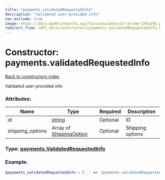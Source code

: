 ```yaml
---
title: "payments.validatedRequestedInfo"
description: "Validated user-provided info"
nav_exclude: true
image: https://docs.madelineproto.xyz/favicons/android-chrome-256x256.png
redirect_from: /API_docs/constructors/payments_validatedRequestedInfo.html
---
```

# Constructor: payments.validatedRequestedInfo  
[Back to constructors index](/API_docs/constructors/index.html)



Validated user-provided info

### Attributes:

| Name     |    Type       | Required | Description |
|----------|---------------|----------|-------------|
|id|[string](/API_docs/types/string.html) | Optional|ID|
|shipping\_options|Array of [ShippingOption](/API_docs/types/ShippingOption.html) | Optional|Shipping options|



### Type: [payments.ValidatedRequestedInfo](/API_docs/types/payments.ValidatedRequestedInfo.html)


### Example:

```php
$payments_validatedRequestedInfo = ['_' => 'payments.validatedRequestedInfo', 'id' => 'string', 'shipping_options' => [ShippingOption, ShippingOption]];
```  
